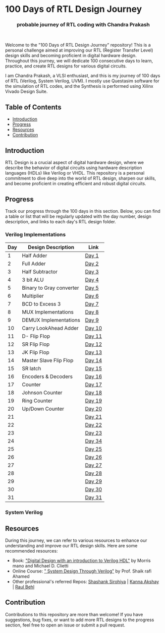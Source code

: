 # 100 Days of RTL Design Journey

<div align= center> 
<h3> probable journey of RTL coding with Chandra Prakash </h3>
</div>
<br>

Welcome to the "100 Days of RTL Design Journey" repository! This is a personal challenge aimed at improving our RTL (Register Transfer Level) design skills and becoming proficient in digital hardware design. Throughout this journey, we will dedicate 100 consecutive days to learn, practice, and create RTL designs for various digital circuits.

I am Chandra Prakash, a VLSI enthusiast, and this is my journey of 100 days of RTL (Verilog, System Verilog, UVM). 
I mostly use Questasim software for the simulation of RTL codes, and the Synthesis is performed using Xilinx Vivado Design Suite.

## Table of Contents

- [Introduction](#introduction)
- [Progress](#progress)
- [Resources](#resources)
- [Contribution](#contribution)

## Introduction

RTL Design is a crucial aspect of digital hardware design, where we describe the behavior of digital circuits using hardware description languages (HDLs) like Verilog or VHDL. This repository is a personal commitment to dive deep into the world of RTL design, sharpen our skills, and become proficient in creating efficient and robust digital circuits.


## Progress

Track our progress through the 100 days in this section. Below, you can find a table or list that will be regularly updated with the day number, design description, and links to each day's RTL design folder.

### Verilog Implementations
| Day | Design Description     | Link              |      
|----|-------------------------|-------------------|
| 1  |Half Adder               | [Day 1](Day-1/)   |
| 2  |Full Adder               | [Day 2](Day-2/)   |
| 3  |Half Subtractor          | [Day 3](Day-3/)   |
| 4  |3 bit ALU                | [Day 4](Day-4/)   |
| 5  |Binary to Gray converter | [Day 5](Day-5/)   |
| 6  |Multiplier               | [Day 6](Day-6/)   |
| 7  |BCD to Excess 3          | [Day 7](Day-7/)   | 
| 8  |MUX Implementations      | [Day 8](Day-8/)   |
| 9  |DEMUX Implementations    | [Day 9](Day-9/)   |
| 10 |Carry LookAhead Adder    | [Day 10](Day-10/) |
| 11 |D- Flip Flop             | [Day 11](Day-11/) |
| 12 |SR Flip Flop             | [Day 12](Day-12/) |
| 13 |JK Flip Flop             | [Day 13](Day-13/) |
| 14 |Master Slave Flip Flop   | [Day 14](Day-14/) |
| 15 |SR latch                 | [Day 15](Day-15/) |
| 16 |Encoders & Decoders      | [Day 16](Day-16/) |
| 17 |Counter                  | [Day 17](Day-17/) |
| 18 |Johnson Counter          | [Day 18](Day-18/) |
| 19 |Ring Counter             | [Day 19](Day-19/) |
| 20 |Up/Down Counter          | [Day 20](Day-20/) |
| 21 |                         | [Day 21](Day-21/) |
| 22 |                         | [Day 22](Day-22/) |
| 23 |                         | [Day 23](Day-23/) |
| 24 |                         | [Day 34](Day-24/) |
| 25 |                         | [Day 25](Day-25/) |
| 26 |                         | [Day 26](Day-26/) |
| 27 |                         | [Day 27](Day-27/) |
| 28 |                         | [Day 28](Day-28/) |
| 29 |                         | [Day 29](Day-29/) |
| 30 |                         | [Day 30](Day-30/) |
| 31 |                         | [Day 31](Day-31/) |


### System Verilog



## Resources

During this journey, we can refer to various resources to enhance our understanding and improve our RTL design skills. Here are some recommended resources:

- Book: ["Digital Design with an introduction to Verilog HDL"](https://www.portcity.edu.bd/files/636444791235373856_Digitallogicdesign.pdf) by Morris mano and Michael D. Clietti 
- Online Course: [" System Design Through Verilog"](https://onlinecourses.nptel.ac.in/noc23_ee88/preview) by Prof. Shaik rafi Ahamed 
- Other professional's referred Repos: [Shashank Sirohiya](https://github.com/ShashankSirohiya/100DaysOfRtl) | [Kanna Akshay](https://github.com/kanna-akshay/100-DAYS-OF-RTL) | [Raul Behl](https://github.com/raulbehl/100DaysOfRTL)
  
## Contribution

Contributions to this repository are more than welcome! If you have suggestions, bug fixes, or want to add more RTL designs to the progress section, feel free to open an issue or submit a pull request.
